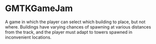 # GMTKGameJam

A game in which the player can select which building to place, but not where. Buildings have varying chances of spawning at various distances from the track, and the player must adapt to towers spawned in inconvenient locations.
